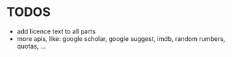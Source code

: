 TODOS
=====
* add licence text to all parts
* more apis, like: google scholar, google suggest, imdb, random rumbers, quotas, ...